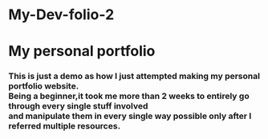 # My-Dev-folio-2
<h1>My personal portfolio</h1>
<h3>This is just a demo as how I just attempted making my personal portfolio website.<br>
Being a beginner,it took me more than 2 weeks to entirely go through every single stuff involved <br>and manipulate them in every single way possible only after I referred multiple resources.</h3><br>


